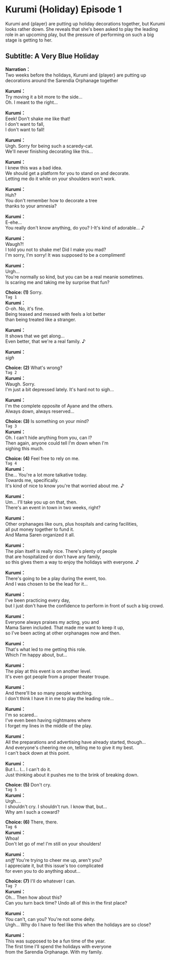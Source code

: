 # Kurumi (Holiday) Episode 1
Kurumi and {player} are putting up holiday decorations together, but Kurumi looks rather down. She reveals that she's been asked to play the leading role in an upcoming play, but the pressure of performing on such a big stage is getting to her.
  
## Subtitle: A Very Blue Holiday
  
**Narration：**  
Two weeks before the holidays, Kurumi and {player} are putting up decorations around the Sarendia Orphanage together  
  
**Kurumi：**  
Try moving it a bit more to the side...  
Oh. I meant to the right...  
  
**Kurumi：**  
Eeek! Don't shake me like that!  
I don't want to fall,  
I don't want to fall!  
  
**Kurumi：**  
Urgh. Sorry for being such a scaredy-cat.  
We'll never finishing decorating like this...  
  
**Kurumi：**  
I knew this was a bad idea.  
We should get a platform for you to stand on and decorate.  
Letting me do it while on your shoulders won't work.  
  
**Kurumi：**  
Huh?  
You don't remember how to decorate a tree  
thanks to your amnesia?  
  
**Kurumi：**  
E-ehe...  
You really don't know anything, do you? I-It's kind of adorable... ♪  
  
**Kurumi：**  
Waugh?!  
I told you not to shake me! Did I make you mad?  
I'm sorry, I'm sorry! It was supposed to be a compliment!  
  
**Kurumi：**  
Urgh...  
You're normally so kind, but you can be a real meanie sometimes.  
Is scaring me and taking me by surprise that fun?  
  
**Choice: (1)**  Sorry.  
`Tag 1`  
**Kurumi：**  
O-oh. No, it's fine.  
Being teased and messed with feels a lot better  
than being treated like a stranger.  
  
**Kurumi：**  
It shows that we get along...  
Even better, that we're a real family. ♪  
  
**Kurumi：**  
*sigh*  
  
  
**Choice: (2)**  What's wrong?  
`Tag 2`  
**Kurumi：**  
Waugh. Sorry.  
I'm just a bit depressed lately. It's hard not to sigh...  
  
**Kurumi：**  
I'm the complete opposite of Ayane and the others.  
Always down, always reserved...  
  
**Choice: (3)**  Is something on your mind?  
`Tag 3`  
**Kurumi：**  
Oh. I can't hide anything from you, can I?  
Then again, anyone could tell I'm down when I'm  
sighing this much.  
  
**Choice: (4)**  Feel free to rely on me.  
`Tag 4`  
**Kurumi：**  
Ehe... You're a lot more talkative today.  
Towards me, specifically.  
It's kind of nice to know you're that worried about me. ♪  
  
**Kurumi：**  
Um... I'll take you up on that, then.  
There's an event in town in two weeks, right?  
  
**Kurumi：**  
Other orphanages like ours, plus hospitals and caring facilities,  
all put money together to fund it.  
And Mama Saren organized it all.  
  
**Kurumi：**  
The plan itself is really nice. There's plenty of people  
that are hospitalized or don't have any family,  
so this gives them a way to enjoy the holidays with everyone. ♪  
  
**Kurumi：**  
There's going to be a play during the event, too.  
And I was chosen to be the lead for it...  
  
**Kurumi：**  
I've been practicing every day,  
but I just don't have the confidence to perform in front of such a big crowd.  
  
**Kurumi：**  
Everyone always praises my acting, you and  
Mama Saren included. That made me want to keep it up,  
so I've been acting at other orphanages now and then.  
  
**Kurumi：**  
That's what led to me getting this role.  
Which I'm happy about, but...  
  
**Kurumi：**  
The play at this event is on another level.  
It's even got people from a proper theater troupe.  
  
**Kurumi：**  
And there'll be so many people watching.  
I don't think I have it in me to play the leading role...  
  
**Kurumi：**  
I'm so scared...  
I've even been having nightmares where  
I forget my lines in the middle of the play.  
  
**Kurumi：**  
All the preparations and advertising have already started, though...  
And everyone's cheering me on, telling me to give it my best.  
I can't back down at this point.  
  
**Kurumi：**  
But I... I... I can't do it.  
Just thinking about it pushes me to the brink of breaking down.  
  
**Choice: (5)**  Don't cry.  
`Tag 5`  
**Kurumi：**  
Urgh....  
I shouldn't cry. I shouldn't run. I know that, but...  
Why am I such a coward?  
  
**Choice: (6)**  There, there.  
`Tag 6`  
**Kurumi：**  
Whoa!  
Don't let go of me! I'm still on your shoulders!  
  
**Kurumi：**  
*sniff* You're trying to cheer me up, aren't you?  
I appreciate it, but this issue's too complicated  
for even you to do anything about...  
  
**Choice: (7)**  I'll do whatever I can.  
`Tag 7`  
**Kurumi：**  
Oh... Then how about this?  
Can you turn back time? Undo all of this in the first place?  
  
**Kurumi：**  
You can't, can you? You're not some deity.  
Urgh... Why do I have to feel like this when the holidays are so close?  
  
**Kurumi：**  
This was supposed to be a fun time of the year.  
The first time I'll spend the holidays with everyone  
from the Sarendia Orphanage. With my family.  
